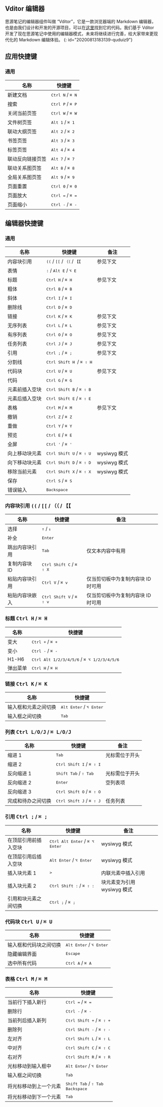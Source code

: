## Vditor 编辑器

思源笔记的编辑器组件叫做 “Vditor”，它是一款浏览器端的 Markdown 编辑器，也是由我们设计和开发的开源项目，可以在[这里](https://github.com/Vanessa219/vditor)找到它的代码。我们基于 Vditor 开发了现在思源笔记中使用的编辑器模式，未来将继续进行完善，给大家带来更现代化的 Markdown 编辑体验。
{: id="20200813183139-quduiz9"}

## 应用快捷键

### 通用

| 名称                   | 快捷键                            |
| ------------------------ | ------------------------------------ |
| 新建文档             | <kbd>Ctrl N</kbd> / <kbd>⌘ N</kbd> |
| 搜索                   | <kbd>Ctrl P</kbd> / <kbd>⌘ P</kbd> |
| 关闭当前页签       | <kbd>Ctrl W</kbd> / <kbd>⌘ W</kbd> |
| 文件树页签          | <kbd>Alt 1</kbd> / <kbd>⌘ 1</kbd>  |
| 联动大纲页签       | <kbd>Alt 2</kbd> / <kbd>⌘ 2</kbd>  |
| 书签页签             | <kbd>Alt 3</kbd> / <kbd>⌘ 3</kbd>  |
| 标签页签             | <kbd>Alt 4</kbd> / <kbd>⌘ 4</kbd>  |
| 联动反向链接页签 | <kbd>Alt 7</kbd> / <kbd>⌘ 7</kbd>  |
| 联动关系图页签    | <kbd>Alt 8</kbd> / <kbd>⌘ 8</kbd>  |
| 全局关系图页签    | <kbd>Alt 9</kbd> / <kbd>⌘ 9</kbd>  |
| 页面重置             | <kbd>Ctrl 0</kbd> / <kbd>⌘ 0</kbd> |
| 页面放大             | <kbd>Ctrl =</kbd> / <kbd>⌘ =</kbd> |
| 页面缩小             | <kbd>Ctrl -</kbd> / <kbd>⌘ -</kbd> |

## 编辑器快捷键

### 通用

| 名称                | 快捷键                                                             | 备注         |
| --------------------- | --------------------------------------------------------------------- | -------------- |
| 内容块引用       | <kbd>((</kbd> / <kbd>[[</kbd> / <kbd>（（</kbd> / <kbd>【【</kbd> | 参见下文   |
| 表情                | <kbd>:</kbd> / <kbd>Alt E</kbd> / <kbd>⌥ E</kbd>                    |                |
| 标题                | <kbd>Ctrl H</kbd> / <kbd>⌘ H</kbd>                                  | 参见下文   |
| 粗体                | <kbd>Ctrl B</kbd> / <kbd>⌘ B</kbd>                                  |                |
| 斜体                | <kbd>Ctrl I</kbd> / <kbd>⌘ I</kbd>                                  |                |
| 删除线             | <kbd>Ctrl D</kbd> / <kbd>⌘ D</kbd>                                  |                |
| 链接                | <kbd>Ctrl K</kbd> / <kbd>⌘ K</kbd>                                  | 参见下文   |
| 无序列表          | <kbd>Ctrl L</kbd> / <kbd>⌘ L</kbd>                                  | 参见下文   |
| 有序列表          | <kbd>Ctrl O</kbd> / <kbd>⌘ O</kbd>                                  | 参见下文   |
| 任务列表          | <kbd>Ctrl J</kbd> / <kbd>⌘ J</kbd>                                  | 参见下文   |
| 引用                | <kbd>Ctrl ;</kbd> / <kbd>⌘ ;</kbd>                                  | 参见下文   |
| 分割线             | <kbd>Ctrl Shift H </kbd> / <kbd>⌘ ⇧ H</kbd>                       |                |
| 代码块             | <kbd>Ctrl U</kbd> / <kbd>⌘ U</kbd>                                  | 参见下文   |
| 代码                | <kbd>Ctrl G</kbd> / <kbd>⌘ G</kbd>                                  |                |
| 元素前插入空块 | <kbd>Ctrl Shift B</kbd> / <kbd>⌘ ⇧ B</kbd>                        |                |
| 元素后插入空块 | <kbd>Ctrl Shift E</kbd> / <kbd>⌘ ⇧ E</kbd>                        |                |
| 表格                | <kbd>Ctrl M</kbd> / <kbd>⌘ M</kbd>                                  | 参见下文   |
| 撤销                | <kbd>Ctrl Z</kbd> / <kbd>⌘ Z</kbd>                                  |                |
| 重做                | <kbd>Ctrl Y</kbd> / <kbd>⌘ Y</kbd>                                  |                |
| 预览                | <kbd>Ctrl E</kbd> / <kbd>⌘ E</kbd>                                  |                |
| 全屏                | <kbd>Ctrl '</kbd> / <kbd>⌘ '</kbd>                                  |                |
| 向上移动块元素 | <kbd>Ctrl Shift U</kbd> / <kbd>⌘ ⇧ U</kbd>                        | wysiwyg 模式 |
| 向下移动块元素 | <kbd>Ctrl Shift D</kbd> / <kbd>⌘ ⇧ D</kbd>                        | wysiwyg 模式 |
| 移除当前元素    | <kbd>Ctrl Shift X</kbd> / <kbd>⌘ ⇧ X</kbd>                        | wysiwyg 模式 |
| 保存                | <kbd>Ctrl S</kbd> / <kbd>⌘ S</kbd>                                  |                |
| 错误输入          | <kbd>Backspace</kbd>                                                  |                |

### 内容块引用 <kbd>((</kbd> / <kbd>[[</kbd> / <kbd>（（</kbd> / <kbd>【【</kbd>

| 名称                | 快捷键                                      | 备注                                            |
| --------------------- | ---------------------------------------------- | ------------------------------------------------- |
| 选择                | <kbd>↑</kbd> / <kbd>↓</kbd>                |                                                   |
| 补全                | <kbd>Enter</kbd>                               |                                                   |
| 跳出内容块引用 | <kbd>Tab</kbd>                                 | 仅文本内容中有用                          |
| 复制内容块 ID    | <kbd>Ctrl Shift C</kbd> / <kbd>⌘ ⇧ X</kbd> |                                                   |
| 粘贴内容块引用 | <kbd>Ctrl V</kbd> / <kbd>⌘ v</kbd>           | 仅当剪切板中为复制内容块 ID 时可用 |
| 粘贴内容块嵌入 | <kbd>Ctrl Shift V</kbd> / <kbd>⌘ ⇧ v</kbd> | 仅当剪切板中为复制内容块 ID 时可用 |

### 标题 <kbd>Ctrl H</kbd> / <kbd>⌘ H</kbd>

| 名称       | 快捷键                                                        |
| ------------ | ---------------------------------------------------------------- |
| 变大       | <kbd>Ctrl +</kbd> / <kbd>⌘ +</kbd>                             |
| 变小       | <kbd>Ctrl -</kbd> / <kbd>⌘ -</kbd>                             |
| H1-H6        | <kbd>Ctrl Alt 1/2/3/4/5/6</kbd> / <kbd>⌘ ⌥ 1/2/3/4/5/6</kbd> |
| 弹出菜单 | <kbd>Ctrl H</kbd> / <kbd>⌘ H</kbd>                             |

### 链接 <kbd>Ctrl K</kbd> / <kbd>⌘ K</kbd>

| 名称                         | 快捷键                                   |
| ------------------------------ | ------------------------------------------- |
| 输入框和元素之间切换 | <kbd>Alt Enter</kbd> / <kbd>⌥ Enter</kbd> |
| 输入框之间切换          | <kbd>Tab</kbd>                              |

### 列表 <kbd>Ctrl L/O/J</kbd> / <kbd>⌘ L/O/J</kbd>

| 名称                      | 快捷键                                      | 备注                |
| --------------------------- | ---------------------------------------------- | --------------------- |
| 缩进 1                    | <kbd>Tab</kbd>                                 | 光标需位于开头 |
| 缩进 2                    | <kbd>Ctrl Shift I</kbd> / <kbd>⌘ ⇧ I</kbd> |                       |
| 反向缩进 1              | <kbd>Shift Tab</kbd> / <kbd>⇧ Tab</kbd>      | 光标需位于开头 |
| 反向缩进 2              | <kbd>Enter</kbd>                               | 空列表项          |
| 反向缩进 3              | <kbd>Ctrl Shift O</kbd> / <kbd>⌘ ⇧ O</kbd> |                       |
| 完成和待办之间切换 | <kbd>Ctrl Shift J</kbd> / <kbd>⌘ ⇧ J</kbd> | 任务列表          |

### 引用 <kbd>Ctrl ;</kbd> / <kbd>⌘ ;</kbd>

| 名称                         | 快捷键                                            | 备注                               |
| ------------------------------ | ---------------------------------------------------- | ------------------------------------ |
| 在顶层引用前插入空块 | <kbd>Ctrl Alt Enter</kbd> / <kbd>⌘ ⌥ Enter</kbd> | wysiwyg 模式                       |
| 在顶层引用后插入空块 | <kbd>Alt Enter</kbd> / <kbd>⌥ Enter</kbd>          | wysiwyg 模式                       |
| 插入块元素 1              | <kbd>></kbd>                                         | 内联元素中插入引用          |
| 插入块元素 2              | <kbd>Ctrl Shift :</kbd> / <kbd>⌘ ⇧ :</kbd>       | 块元素变为引用 wysiwyg 模式 |
| 引用和块元素之间切换 | <kbd>Ctrl ;</kbd> / <kbd>⌘ ;</kbd>                 |                                      |

### 代码块 <kbd>Ctrl U</kbd> / <kbd>⌘ U</kbd>

| 名称                            | 快捷键                                   |
| --------------------------------- | ------------------------------------------- |
| 输入框和代码块之间切换 | <kbd>Alt Enter</kbd> / <kbd>⌥ Enter</kbd> |
| 隐藏编辑界面                | <kbd>Escape</kbd>                           |
| 选中所有代码                | <kbd>Ctrl A</kbd> / <kbd>⌘ A</kbd>        |

### 表格 <kbd>Ctrl M</kbd> / <kbd>⌘ M</kbd>

| 名称                            | 快捷键                                                           |
| --------------------------------- | ------------------------------------------------------------------- |
| 当前行下插入新行          | <kbd>Ctrl =</kbd> / <kbd>⌘ =</kbd>                                |
| 删除行                         | <kbd>Ctrl -</kbd> / <kbd>⌘ -</kbd>                                |
| 当前列后插入新列          | <kbd>Ctrl Shift +</kbd> / <kbd>⌘ ⇧ +</kbd>                      |
| 删除列                         | <kbd>Ctrl Shift -</kbd> / <kbd>⌘ ⇧ -</kbd>                      |
| 左对齐                         | <kbd>Ctrl Shift L</kbd> / <kbd>⌘ ⇧ L</kbd>                      |
| 中对齐                         | <kbd>Ctrl Shift C</kbd> / <kbd>⌘ ⇧ C</kbd>                      |
| 右对齐                         | <kbd>Ctrl Shift R</kbd> / <kbd>⌘ ⇧ R</kbd>                      |
| 光标移动到输入框中       | <kbd>Alt Enter</kbd> / <kbd>⌥ Enter</kbd>                         |
| 输入框之间切换             | <kbd>Tab</kbd>                                                      |
| 将光标移动到上一个元素 | <kbd>Shift Tab</kbd> / <kbd>⇧ Tab</kbd><br /><kbd>Backspace</kbd> |
| 将光标移动到下一个元素 | <kbd>Tab</kbd>                                                      |
